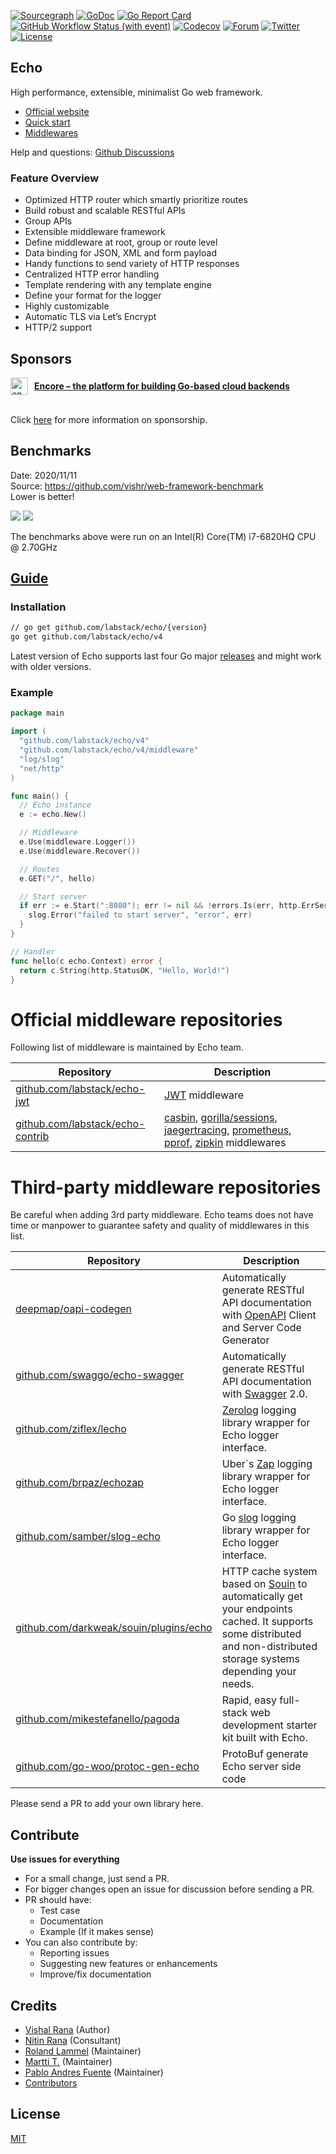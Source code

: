 [![Sourcegraph](https://sourcegraph.com/github.com/labstack/echo/-/badge.svg?style=flat-square)](https://sourcegraph.com/github.com/labstack/echo?badge)
[![GoDoc](http://img.shields.io/badge/go-documentation-blue.svg?style=flat-square)](https://pkg.go.dev/github.com/labstack/echo/v4)
[![Go Report Card](https://goreportcard.com/badge/github.com/labstack/echo?style=flat-square)](https://goreportcard.com/report/github.com/labstack/echo)
[![GitHub Workflow Status (with event)](https://img.shields.io/github/actions/workflow/status/labstack/echo/echo.yml?style=flat-square)](https://github.com/labstack/echo/actions)
[![Codecov](https://img.shields.io/codecov/c/github/labstack/echo.svg?style=flat-square)](https://codecov.io/gh/labstack/echo)
[![Forum](https://img.shields.io/badge/community-forum-00afd1.svg?style=flat-square)](https://github.com/labstack/echo/discussions)
[![Twitter](https://img.shields.io/badge/twitter-@labstack-55acee.svg?style=flat-square)](https://twitter.com/labstack)
[![License](http://img.shields.io/badge/license-mit-blue.svg?style=flat-square)](https://raw.githubusercontent.com/labstack/echo/master/LICENSE)

## Echo

High performance, extensible, minimalist Go web framework.

* [Official website](https://echo.labstack.com)
* [Quick start](https://echo.labstack.com/docs/quick-start)
* [Middlewares](https://echo.labstack.com/docs/category/middleware)

Help and questions: [Github Discussions](https://github.com/labstack/echo/discussions)


### Feature Overview

- Optimized HTTP router which smartly prioritize routes
- Build robust and scalable RESTful APIs
- Group APIs
- Extensible middleware framework
- Define middleware at root, group or route level
- Data binding for JSON, XML and form payload
- Handy functions to send variety of HTTP responses
- Centralized HTTP error handling
- Template rendering with any template engine
- Define your format for the logger
- Highly customizable
- Automatic TLS via Let’s Encrypt
- HTTP/2 support

## Sponsors

<div>
  <a href="https://encore.dev" style="display: inline-flex; align-items: center; gap: 10px">
    <img src="https://user-images.githubusercontent.com/78424526/214602214-52e0483a-b5fc-4d4c-b03e-0b7b23e012df.svg" height="28px" alt="encore icon"></img>
  <b>Encore – the platform for building Go-based cloud backends</b>
    </a>
</div>
<br/>

Click [here](https://github.com/sponsors/labstack) for more information on sponsorship.

## Benchmarks

Date: 2020/11/11<br>
Source: https://github.com/vishr/web-framework-benchmark<br>
Lower is better!

<img src="https://i.imgur.com/qwPNQbl.png">
<img src="https://i.imgur.com/s8yKQjx.png">

The benchmarks above were run on an Intel(R) Core(TM) i7-6820HQ CPU @ 2.70GHz

## [Guide](https://echo.labstack.com/guide)

### Installation

```sh
// go get github.com/labstack/echo/{version}
go get github.com/labstack/echo/v4
```
Latest version of Echo supports last four Go major [releases](https://go.dev/doc/devel/release) and might work with older versions.

### Example

```go
package main

import (
  "github.com/labstack/echo/v4"
  "github.com/labstack/echo/v4/middleware"
  "log/slog"
  "net/http"
)

func main() {
  // Echo instance
  e := echo.New()

  // Middleware
  e.Use(middleware.Logger())
  e.Use(middleware.Recover())

  // Routes
  e.GET("/", hello)

  // Start server
  if err := e.Start(":8080"); err != nil && !errors.Is(err, http.ErrServerClosed) {
    slog.Error("failed to start server", "error", err)
  }
}

// Handler
func hello(c echo.Context) error {
  return c.String(http.StatusOK, "Hello, World!")
}
```

# Official middleware repositories

Following list of middleware is maintained by Echo team.

| Repository                                                                   | Description                                                                                                                                                                                                                                                                                                                   |
|------------------------------------------------------------------------------|-------------------------------------------------------------------------------------------------------------------------------------------------------------------------------------------------------------------------------------------------------------------------------------------------------------------------------|
| [github.com/labstack/echo-jwt](https://github.com/labstack/echo-jwt)         | [JWT](https://github.com/golang-jwt/jwt) middleware                                                                                                                                                                                                                                                                           | 
| [github.com/labstack/echo-contrib](https://github.com/labstack/echo-contrib) | [casbin](https://github.com/casbin/casbin), [gorilla/sessions](https://github.com/gorilla/sessions), [jaegertracing](https://github.com/uber/jaeger-client-go), [prometheus](https://github.com/prometheus/client_golang/), [pprof](https://pkg.go.dev/net/http/pprof), [zipkin](https://github.com/openzipkin/zipkin-go) middlewares | 

# Third-party middleware repositories

Be careful when adding 3rd party middleware. Echo teams does not have time or manpower to guarantee safety and quality
of middlewares in this list.

| Repository                                                                                           | Description                                                                                                                                                                                              |
|------------------------------------------------------------------------------------------------------|----------------------------------------------------------------------------------------------------------------------------------------------------------------------------------------------------------|
| [deepmap/oapi-codegen](https://github.com/deepmap/oapi-codegen)                                      | Automatically generate RESTful API documentation with [OpenAPI](https://swagger.io/specification/) Client and Server Code Generator                                                                      |
| [github.com/swaggo/echo-swagger](https://github.com/swaggo/echo-swagger)                             | Automatically generate RESTful API documentation with [Swagger](https://swagger.io/) 2.0.                                                                                                                |
| [github.com/ziflex/lecho](https://github.com/ziflex/lecho)                                           | [Zerolog](https://github.com/rs/zerolog) logging library wrapper for Echo logger interface.                                                                                                              |
| [github.com/brpaz/echozap](https://github.com/brpaz/echozap)                                         | Uber´s [Zap](https://github.com/uber-go/zap) logging library wrapper for Echo logger interface.                                                                                                          |
| [github.com/samber/slog-echo](https://github.com/samber/slog-echo)                                         | Go [slog](https://pkg.go.dev/golang.org/x/exp/slog) logging library wrapper for Echo logger interface.                                                                                                          |
| [github.com/darkweak/souin/plugins/echo](https://github.com/darkweak/souin/tree/master/plugins/echo) | HTTP cache system based on [Souin](https://github.com/darkweak/souin) to automatically get your endpoints cached. It supports some distributed and non-distributed storage systems depending your needs. |
| [github.com/mikestefanello/pagoda](https://github.com/mikestefanello/pagoda)                         | Rapid, easy full-stack web development starter kit built with Echo.                                                                                                                                      |
| [github.com/go-woo/protoc-gen-echo](https://github.com/go-woo/protoc-gen-echo)                       | ProtoBuf generate Echo server side code                                                                                                                                                                  |

Please send a PR to add your own library here.

## Contribute

**Use issues for everything**

- For a small change, just send a PR.
- For bigger changes open an issue for discussion before sending a PR.
- PR should have:
  - Test case
  - Documentation
  - Example (If it makes sense)
- You can also contribute by:
  - Reporting issues
  - Suggesting new features or enhancements
  - Improve/fix documentation

## Credits

- [Vishal Rana](https://github.com/vishr) (Author)
- [Nitin Rana](https://github.com/nr17) (Consultant)
- [Roland Lammel](https://github.com/lammel) (Maintainer)
- [Martti T.](https://github.com/aldas) (Maintainer)
- [Pablo Andres Fuente](https://github.com/pafuent) (Maintainer)
- [Contributors](https://github.com/labstack/echo/graphs/contributors)

## License

[MIT](https://github.com/labstack/echo/blob/master/LICENSE)
